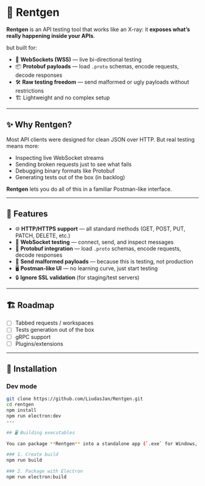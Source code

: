 # 🔬 Rentgen

**Rentgen** is an API testing tool that works like an X-ray: it **exposes what’s really happening inside your APIs**.  

but built for:
- 🔌 **WebSockets (WSS)** — live bi-directional testing
- 📦 **Protobuf payloads** — load `.proto` schemas, encode requests, decode responses
- 🛠️ **Raw testing freedom** — send malformed or ugly payloads without restrictions
- 🏗️ Lightweight and no complex setup

---

## ✨ Why Rentgen?

Most API clients were designed for clean JSON over HTTP.
But real testing means more:
- Inspecting live WebSocket streams  
- Sending broken requests just to see what fails  
- Debugging binary formats like Protobuf
- Generating tests out of the box (in backlog)

**Rentgen** lets you do all of this in a familiar Postman-like interface.

---

## 🚀 Features

- 🌐 **HTTP/HTTPS support** — all standard methods (GET, POST, PUT, PATCH, DELETE, etc.)
- 🔄 **WebSocket testing** — connect, send, and inspect messages
- 🐛 **Protobuf integration** — load `.proto` schemas, encode requests, decode responses
- 🧪 **Send malformed payloads** — because this is testing, not production
- 🖥️ **Postman-like UI** — no learning curve, just start testing
- 🔒 **Ignore SSL validation** (for staging/test servers)

---

## 🏗️ Roadmap
- [ ] Tabbed requests / workspaces 
- [ ] Tests generation out of the box
- [ ] gRPC support  
- [ ] Plugins/extensions  

---

## 🔧 Installation

### Dev mode
```bash
git clone https://github.com/LiudasJan/Rentgen.git
cd rentgen
npm install
npm run electron:dev
---

## 🖥️ Building executables

You can package **Rentgen** into a standalone app (`.exe` for Windows, `.dmg` for macOS, `.AppImage` for Linux).

### 1. Create build
npm run build

### 2. Package with Electron
npm run electron:build
